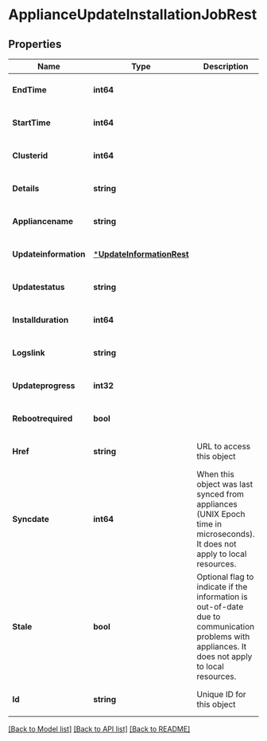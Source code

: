# ApplianceUpdateInstallationJobRest

## Properties
Name | Type | Description | Notes
------------ | ------------- | ------------- | -------------
**EndTime** | **int64** |  | [optional] [default to null]
**StartTime** | **int64** |  | [optional] [default to null]
**Clusterid** | **int64** |  | [optional] [default to null]
**Details** | **string** |  | [optional] [default to null]
**Appliancename** | **string** |  | [optional] [default to null]
**Updateinformation** | [***UpdateInformationRest**](UpdateInformationRest.md) |  | [optional] [default to null]
**Updatestatus** | **string** |  | [optional] [default to null]
**Installduration** | **int64** |  | [optional] [default to null]
**Logslink** | **string** |  | [optional] [default to null]
**Updateprogress** | **int32** |  | [optional] [default to null]
**Rebootrequired** | **bool** |  | [optional] [default to null]
**Href** | **string** | URL to access this object | [optional] [default to null]
**Syncdate** | **int64** | When this object was last synced from appliances (UNIX Epoch time in microseconds). It does not apply to local resources. | [optional] [default to null]
**Stale** | **bool** | Optional flag to indicate if the information is out-of-date due to communication problems with appliances. It does not apply to local resources. | [optional] [default to null]
**Id** | **string** | Unique ID for this object | [optional] [default to null]

[[Back to Model list]](../README.md#documentation-for-models) [[Back to API list]](../README.md#documentation-for-api-endpoints) [[Back to README]](../README.md)

